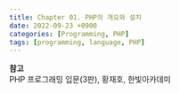 ```yaml
---
title: Chapter 01. PHP의 개요와 설치
date: 2022-09-23 +0900
categories: [Programming, PHP]
tags: [programming, language, PHP]
---
```

**참고**  
PHP 프로그래밍 입문(3판), 황재호, 한빛아카데미
